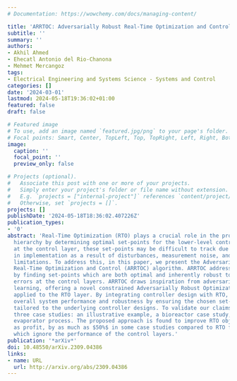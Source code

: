 ```yaml
---
# Documentation: https://wowchemy.com/docs/managing-content/

title: 'ARRTOC: Adversarially Robust Real-Time Optimization and Control'
subtitle: ''
summary: ''
authors:
- Akhil Ahmed
- Ehecatl Antonio del Rio-Chanona
- Mehmet Mercangoz
tags:
- Electrical Engineering and Systems Science - Systems and Control
categories: []
date: '2024-03-01'
lastmod: 2024-05-18T19:36:02+01:00
featured: false
draft: false

# Featured image
# To use, add an image named `featured.jpg/png` to your page's folder.
# Focal points: Smart, Center, TopLeft, Top, TopRight, Left, Right, BottomLeft, Bottom, BottomRight.
image:
  caption: ''
  focal_point: ''
  preview_only: false

# Projects (optional).
#   Associate this post with one or more of your projects.
#   Simply enter your project's folder or file name without extension.
#   E.g. `projects = ["internal-project"]` references `content/project/deep-learning/index.md`.
#   Otherwise, set `projects = []`.
projects: []
publishDate: '2024-05-18T18:36:02.407226Z'
publication_types:
- '0'
abstract: 'Real-Time Optimization (RTO) plays a crucial role in the process operation
  hierarchy by determining optimal set-points for the lower-level controllers. However,
  at the control layer, these set-points may be difficult to track due to challenges
  in implementation as a result of disturbances, measurement noise, and actuator performance
  limitations. To address this, in this paper, we present the Adversarially Robust
  Real-Time Optimization and Control (ARRTOC) algorithm. ARRTOC addresses this issue
  by finding set-points which are both optimal and inherently robust to implementation
  errors at the control layers. ARRTOC draws inspiration from adversarial machine
  learning, offering a novel constrained Adversarially Robust Optimization (ARO) solution
  applied to the RTO layer. By integrating controller design with RTO, ARRTOC enhances
  overall system performance and robustness by ensuring the chosen set-points are
  tailored to the underlying controller designs. To validate our claims, we present
  three case studies: an illustrative example, a bioreactor case study, and a multi-loop
  evaporator process. The proposed approach is found to improve RTO objectives, such
  as profit, by as much as $50%$ in some case studies compared to RTO formulations
  which ignore the performance of the control layers.'
publication: '*arXiv*'
doi: 10.48550/arXiv.2309.04386
links:
- name: URL
  url: http://arxiv.org/abs/2309.04386
---
```

